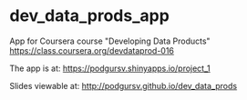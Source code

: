 dev_data_prods_app
==================

App for Coursera course "Developing Data Products"  https://class.coursera.org/devdataprod-016

The app is at: https://podgursv.shinyapps.io/project_1

Slides viewable at:  http://podgursv.github.io/dev_data_prods

